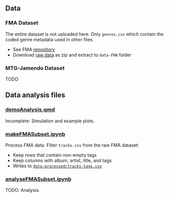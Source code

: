 ## Data

### FMA Dataset

The entire dataset is not uploaded here. Only `genres.csv` which contain the coded genre metadata used in other files.

- See FMA [repository](https://github.com/mdeff/fma)
- Download [raw data](https://os.unil.cloud.switch.ch/fma/fma_metadata.zip) as zip and extract to `data-FMA` folder

### MTG-Jamendo Dataset

TODO

## Data analysis files

### [demoAnalysis.qmd](https://github.com/mayabflannery/exp-music-semantics/blob/d9348f33798f4cd198f8991bb273bc1a55fefb17/analysis/demoAnalysis.qmd)

Incomplete: Simulation and example plots.

### [makeFMASubset.ipynb](https://github.com/mayabflannery/exp-music-semantics/blob/d9348f33798f4cd198f8991bb273bc1a55fefb17/analysis/makeFMASubset.ipynb)

Process FMA data. Filter `tracks.csv` from the raw FMA dataset:

- Keep rows that contain non-empty tags
- Keep columns with album, artist, title, and tags
- Writes to [`data-processed/tracks-tags.csv`](https://github.com/mayabflannery/exp-music-semantics/blob/d9348f33798f4cd198f8991bb273bc1a55fefb17/analysis/data-processed/tracks-tags.csv)

### [analyseFMASubset.ipynb]()

TODO: Analysis.